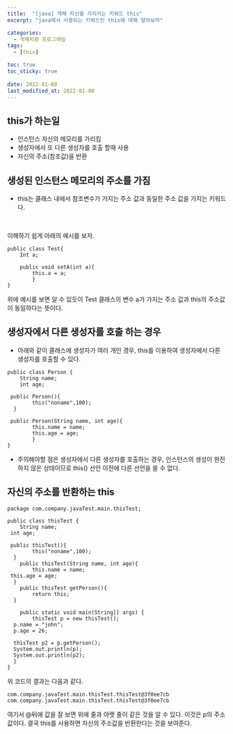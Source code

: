 ```yaml
---
title:  "[java] 객체 자신을 가리키는 키워드 this"
excerpt: "java에서 사용되는 키워드인 this에 대해 알아보자"

categories:
  - 객체지향 프로그래밍
tags:
  - [this]

toc: true
toc_sticky: true
 
date: 2022-01-08
last_modified_at: 2022-01-08
---
```

## this가 하는일
- 인스턴스 자신의 메모리를 가리킴
- 생성자에서 또 다른 생성자를 호출 할때 사용
- 자신의 주소(참조값)을 반환

## 생성된 인스턴스 메모리의 주소를 가짐
- this는 클래스 내에서 참조변수가 가지는 주소 값과 동일한 주소 값을 가지는 키워드다.  
  
    

  <br>
이해하기 쉽게 아래의 예시를 보자.  
~~~
public class Test{
	Int a;

	public void setA(int a){
		this.a = a;
		}	
}
~~~
위에 예시를 보면 알 수 있듯이 Test 클래스의 변수 a가 가지는 주소 값과 this의 주소값이 동일하다는 뜻이다.

## 생성자에서 다른 생성자를 호출 하는 경우
- 아래와 같이 클래스에 생성자가 여러 개인 경우, this를 이용하여 생성자에서 다른 생성자를 호출할 수 있다.
~~~
public class Person {  
    String name;  
    int age;  
  
 public Person(){  
        this("noname",100);  
  } 
   
 public Person(String name, int age){  
        this.name = name;  
		this.age = age; 
		}  
}
~~~
- 주의해야할 점은 생성자에서 다른 생성자를 호출하는 경우, 인스턴스의 생성이 완전하지 않은 상태이므로 this() 선언 이전에 다른 선언을 쓸 수 없다.

## 자신의 주소를 반환하는 this
~~~
package com.company.javaTest.main.thisTest;  
  
public class thisTest {  
    String name;  
 int age;  
  
 public thisTest(){  
        this("noname",100);  
  }  
    public thisTest(String name, int age){  
        this.name = name;  
 this.age = age;  
  }  
    public thisTest getPerson(){  
        return this;  
  }  
  
    public static void main(String[] args) {  
        thisTest p = new thisTest();  
  p.name = "john";  
  p.age = 26;  
  
  thisTest p2 = p.getPerson();  
  System.out.println(p);  
  System.out.println(p2);  
  }  
}
~~~
위 코드의 결과는 다음과 같다.
~~~
com.company.javaTest.main.thisTest.thisTest@3f0ee7cb
com.company.javaTest.main.thisTest.thisTest@3f0ee7cb
~~~

여기서 @뒤에 값을 잘 보면 위에 줄과 아랫 줄이 같은 것을 알 수 있다. 이것은 p의 주소값이다. 
결국 this를 사용하면 자신의 주소값을 반환한다는 것을 보여준다.